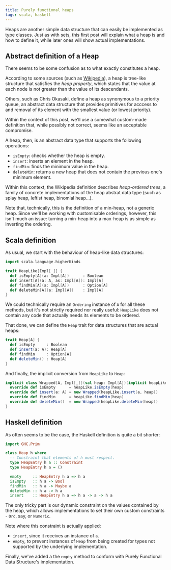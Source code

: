 ```yaml
---
title: Purely functional heaps
tags: scala, haskell
---
```


Heaps are another simple data structure that can easily be implemented as type classes. Just as with sets, this first
post will explain what a heap is and how to define it, while later ones will show actual implementations.

<!--more-->

## Abstract definition of a Heap
There seems to be some confusion as to what exactly constitutes a heap.

According to some sources (such as [Wikipedia](http://en.wikipedia.org/wiki/Heap_(data_structure))), a heap is tree-like
structure that satisfies the _heap property_, which states that the value at each node is not greater than the value of
its descendants.

Others, such as Chris Okasaki, define a heap as synonymous to a priority queue, an abstract data structure that provides
primitives for acccess to and removal of its element with the smallest value (or lowest priority).

Within the context of this post, we'll use a somewhat custom-made definition that, while possibly not correct, seems
like an acceptable compromise.

A heap, then, is an abstract data type that supports the following operations:

* `isEmpty`: checks whether the heap is empty.
* `insert`: inserts an element in the heap.
* `findMin`: finds the minimum value in the heap.
* `deleteMin`: returns a new heap that does not contain the previous one's minimum element.

Within this context, the Wikipedia definition describes _heap-ordered trees_, a family of concrete implementations of
the heap abstrat data type (such as splay heap, leftist heap, binomial heap...).

Note that, technically, this is the definition of a min-heap, not a generic heap. Since we'll be working with
customisable orderings, however, this isn't much an issue: turning a min-heap into a max-heap is as simple as inverting
the ordering.


## Scala definition
As usual, we start with the behaviour of heap-like data structures:
```scala
import scala.language.higherKinds

trait HeapLike[Impl[_]] {
  def isEmpty[A](a: Impl[A])      : Boolean
  def insert[A](a: A, as: Impl[A]): Impl[A]
  def findMin[A](a: Impl[A])      : Option[A]
  def deleteMin[A](a: Impl[A])    : Impl[A]
}
```

We could technically require an `Ordering` instance of `A` for all these methods, but it's not strictly required nor
really useful: `HeapLike` does not contain any code that actually needs its elements to be ordered.

That done, we can define the `Heap` trait for data structures that are actual heaps:
```scala
trait Heap[A] {
  def isEmpty     : Boolean
  def insert(a: A): Heap[A]
  def findMin     : Option[A]
  def deleteMin() : Heap[A]
}
```
And finally, the implicit conversion from `HeapLike` to `Heap`:
```scala
implicit class Wrapped[A, Impl[_]](val heap: Impl[A])(implicit heapLike: HeapLike[Impl]) extends Heap[A] {
  override def isEmpty      = heapLike.isEmpty(heap)
  override def insert(a: A) = new Wrapped(heapLike.insert(a, heap))
  override def findMin      = heapLike.findMin(heap)
  override def deleteMin()  = new Wrapped(heapLike.deleteMin(heap))
}
```


## Haskell definition
As often seems to be the case, the Haskell definition is quite a bit shorter:
```haskell
import GHC.Prim

class Heap h where
  -- Constraint that elements of h must respect.
  type HeapEntry h a :: Constraint
  type HeapEntry h a = ()

  empty     :: HeapEntry h a => h a
  isEmpty   :: h a -> Bool
  findMin   :: h a -> Maybe a
  deleteMin :: h a -> h a
  insert    :: HeapEntry h a => h a -> a -> h a
```

The only tricky part is our dynamic constraint on the values contained by the heap, which allows implementations
to set their own custom constraints - `Ord`, say, or `Numeric`.

Note where this constraint is actually applied:

* `insert`, since it receives an instance of `a`.
* `empty`, to prevent instances of `Heap` from being created for types not supported by the underlying implementation.

Finally, we've added a the `empty` method to conform with Purely Functional Data Structure's implementation.

